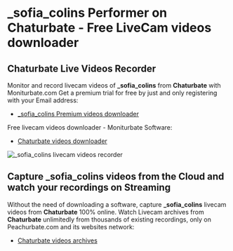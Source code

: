 # _sofia_colins Performer on Chaturbate - Free LiveCam videos downloader

## Chaturbate Live Videos Recorder

Monitor and record livecam videos of **_sofia_colins** from **Chaturbate** with Moniturbate.com
Get a premium trial for free by just and only registering with your Email address:
* [_sofia_colins Premium videos downloader](https://moniturbate.com/request-demo-licence-key.html)

Free livecam videos downloader - Moniturbate Software:
* [Chaturbate videos downloader](https://moniturbate.com/moniturbate-download-software.html)

![_sofia_colins livecam videos recorder](https://peachurnet.com/templates/moniturbate-software.png)


## Capture _sofia_colins videos from the Cloud and watch your recordings on Streaming

Without the need of downloading a software, capture **_sofia_colins** livecam videos from **Chaturbate** 100% online.
Watch Livecam archives from **Chaturbate** unlimitedly from thousands of existing recordings, only on Peachurbate.com and its websites network:
* [Chaturbate videos archives](https://peachurnet.com/)